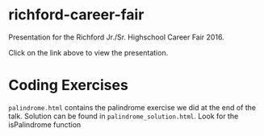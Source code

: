 # richford-career-fair

Presentation for the Richford Jr./Sr. Highschool Career Fair 2016.

Click on the link above to view the presentation.

# Coding Exercises

`palindrome.html` contains the palindrome exercise we did at the end of the talk. Solution can be found in `palindrome_solution.html`. Look for the isPalindrome function
